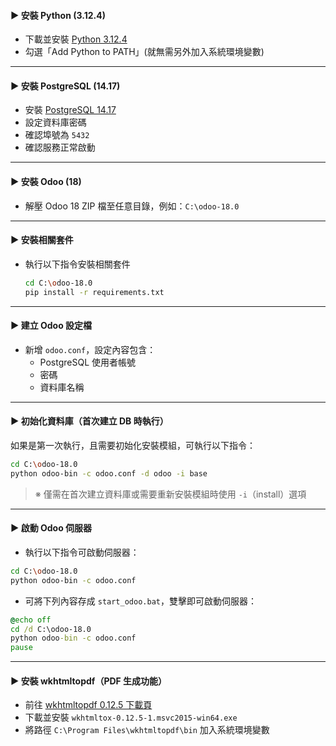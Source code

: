 #### ▶ 安裝 Python (3.12.4)
- 下載並安裝 [Python 3.12.4](https://www.python.org/downloads/)  
- 勾選「Add Python to PATH」(就無需另外加入系統環境變數)

---

#### ▶ 安裝 PostgreSQL (14.17)
- 安裝 [PostgreSQL 14.17](https://www.postgresql.org/download/)  
- 設定資料庫密碼  
- 確認埠號為 `5432`  
- 確認服務正常啟動

---

#### ▶ 安裝 Odoo (18)
- 解壓 Odoo 18 ZIP 檔至任意目錄，例如：`C:\odoo-18.0`

---

#### ▶ 安裝相關套件
- 執行以下指令安裝相關套件

   ```bash
   cd C:\odoo-18.0
   pip install -r requirements.txt
   ```

---

#### ▶ 建立 Odoo 設定檔
- 新增 `odoo.conf`，設定內容包含：  
   - PostgreSQL 使用者帳號  
   - 密碼  
   - 資料庫名稱  

---

#### ▶ 初始化資料庫（首次建立 DB 時執行）
如果是第一次執行，且需要初始化安裝模組，可執行以下指令：

```bash
cd C:\odoo-18.0
python odoo-bin -c odoo.conf -d odoo -i base
```
> ※ 僅需在首次建立資料庫或需要重新安裝模組時使用 `-i`（install）選項

---

#### ▶ 啟動 Odoo 伺服器
- 執行以下指令可啟動伺服器：

```bash
cd C:\odoo-18.0
python odoo-bin -c odoo.conf
```

- 可將下列內容存成 `start_odoo.bat`，雙擊即可啟動伺服器：

```bat
@echo off
cd /d C:\odoo-18.0
python odoo-bin -c odoo.conf
pause
```

---

#### ▶ 安裝 wkhtmltopdf（PDF 生成功能）
- 前往 [wkhtmltopdf 0.12.5 下載頁](https://github.com/wkhtmltopdf/wkhtmltopdf/releases/0.12.5/)  
- 下載並安裝 `wkhtmltox-0.12.5-1.msvc2015-win64.exe`  
- 將路徑 `C:\Program Files\wkhtmltopdf\bin` 加入系統環境變數
